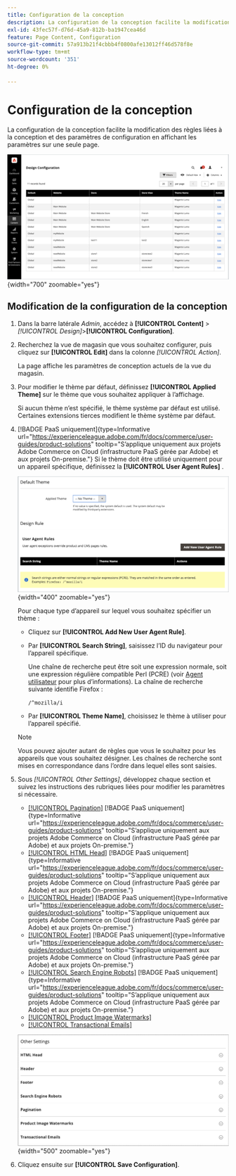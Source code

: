 ```yaml
---
title: Configuration de la conception
description: La configuration de la conception facilite la modification des règles liées à la conception et des paramètres de configuration en affichant les paramètres sur une seule page.
exl-id: 43fec57f-d76d-45a9-812b-ba1947cea46d
feature: Page Content, Configuration
source-git-commit: 57a913b21f4cbbb4f0800afe13012ff46d578f8e
workflow-type: tm+mt
source-wordcount: '351'
ht-degree: 0%

---
```


# Configuration de la conception

La configuration de la conception facilite la modification des règles liées à la conception et des paramètres de configuration en affichant les paramètres sur une seule page.

![Page de configuration de la conception](./assets/configuration.png){width="700" zoomable="yes"}

## Modification de la configuration de la conception

1. Dans la barre latérale _Admin_, accédez à **[!UICONTROL Content]** > _[!UICONTROL Design]_>**[!UICONTROL Configuration]**.

1. Recherchez la vue de magasin que vous souhaitez configurer, puis cliquez sur **[!UICONTROL Edit]** dans la colonne _[!UICONTROL Action]_.

   La page affiche les paramètres de conception actuels de la vue du magasin.

1. Pour modifier le thème par défaut, définissez **[!UICONTROL Applied Theme]** sur le thème que vous souhaitez appliquer à l’affichage.

   Si aucun thème n’est spécifié, le thème système par défaut est utilisé. Certaines extensions tierces modifient le thème système par défaut.

1. [!BADGE PaaS uniquement]{type=Informative url="https://experienceleague.adobe.com/fr/docs/commerce/user-guides/product-solutions" tooltip="S’applique uniquement aux projets Adobe Commerce on Cloud (infrastructure PaaS gérée par Adobe) et aux projets On-premise."} Si le thème doit être utilisé uniquement pour un appareil spécifique, définissez la **[!UICONTROL User Agent Rules]** .

   ![Règles User-Agent](./assets/configuration-user-agent-rules.png){width="400" zoomable="yes"}

   Pour chaque type d’appareil sur lequel vous souhaitez spécifier un thème :

   - Cliquez sur **[!UICONTROL Add New User Agent Rule]**.

   - Par **[!UICONTROL Search String]**, saisissez l’ID du navigateur pour l’appareil spécifique.

     Une chaîne de recherche peut être soit une expression normale, soit une expression régulière compatible Perl (PCRE) (voir [Agent utilisateur](https://en.wikipedia.org/wiki/User_agent) pour plus d’informations). La chaîne de recherche suivante identifie Firefox :

         /^mozilla/i
     
   - Par **[!UICONTROL Theme Name]**, choisissez le thème à utiliser pour l’appareil spécifié.

   >[!NOTE]
   >
   >Vous pouvez ajouter autant de règles que vous le souhaitez pour les appareils que vous souhaitez désigner. Les chaînes de recherche sont mises en correspondance dans l’ordre dans lequel elles sont saisies.

1. Sous _[!UICONTROL Other Settings]_, développez chaque section et suivez les instructions des rubriques liées pour modifier les paramètres si nécessaire.

   - [[!UICONTROL Pagination]](../catalog/navigation-product-listings.md#pagination-controls) [!BADGE PaaS uniquement]{type=Informative url="https://experienceleague.adobe.com/fr/docs/commerce/user-guides/product-solutions" tooltip="S’applique uniquement aux projets Adobe Commerce on Cloud (infrastructure PaaS gérée par Adobe) et aux projets On-premise."}
   - [[!UICONTROL HTML Head]](page-setup.md#html-head) [!BADGE PaaS uniquement]{type=Informative url="https://experienceleague.adobe.com/fr/docs/commerce/user-guides/product-solutions" tooltip="S’applique uniquement aux projets Adobe Commerce on Cloud (infrastructure PaaS gérée par Adobe) et aux projets On-premise."}
   - [[!UICONTROL Header]](page-setup.md#header) [!BADGE PaaS uniquement]{type=Informative url="https://experienceleague.adobe.com/fr/docs/commerce/user-guides/product-solutions" tooltip="S’applique uniquement aux projets Adobe Commerce on Cloud (infrastructure PaaS gérée par Adobe) et aux projets On-premise."}
   - [[!UICONTROL Footer]](page-setup.md#footer) [!BADGE PaaS uniquement]{type=Informative url="https://experienceleague.adobe.com/fr/docs/commerce/user-guides/product-solutions" tooltip="S’applique uniquement aux projets Adobe Commerce on Cloud (infrastructure PaaS gérée par Adobe) et aux projets On-premise."}
   - [[!UICONTROL Search Engine Robots]](../merchandising-promotions/seo-overview.md#search-engine-robots) [!BADGE PaaS uniquement]{type=Informative url="https://experienceleague.adobe.com/fr/docs/commerce/user-guides/product-solutions" tooltip="S’applique uniquement aux projets Adobe Commerce on Cloud (infrastructure PaaS gérée par Adobe) et aux projets On-premise."}
   - [[!UICONTROL Product Image Watermarks]](../catalog/product-image.md#watermarks)
   - [[!UICONTROL Transactional Emails]](../systems/email-templates.md#configure-email-templates)

   ![Autres paramètres affectant la conception](./assets/configuration-other-settings.png){width="500" zoomable="yes"}

1. Cliquez ensuite sur **[!UICONTROL Save Configuration]**.

